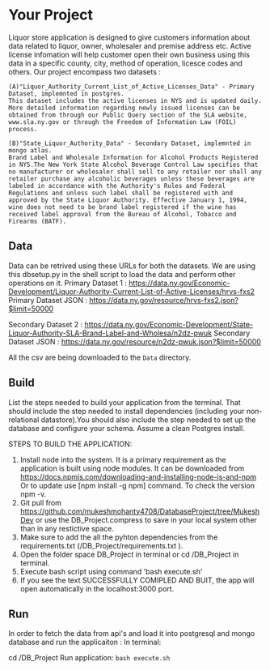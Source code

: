 

# Your Project

Liquor store application is designed to give customers information about data related to liquor, owner, wholesaler and premise address etc. Active license infomation will help customer open their own business using this data in a specific county, city, method of operation, licesce codes and others. Our project encompass two datasets : 

    (A)"Liquor_Authority_Current_List_of_Active_Licenses_Data" - Primary Dataset, implemnted in postgres. 
    This dataset includes the active licenses in NYS and is updated daily. More detailed information regarding newly issued licenses can be obtained from through our Public Query section of the SLA website, www.sla.ny.gov or through the Freedom of Information Law (FOIL) process.

    (B)"State_Liquor_Authority_Data" - Secondary Dataset, implemnted in mongo atlas.
    Brand Label and Wholesale Information for Alcohol Products Registered in NYS.The New York State Alcohol Beverage Control Law specifies that no manufacturer or wholesaler shall sell to any retailer nor shall any retailer purchase any alcoholic beverages unless these beverages are labeled in accordance with the Authority's Rules and Federal Regulations and unless such label shall be registered with and approved by the State Liquor Authority. Effective January 1, 1994, wine does not need to be brand label registered if the wine has received label approval from the Bureau of Alcohol, Tobacco and Firearms (BATF).

## Data

Data can be retrived using these URLs for both the datasets. We are using this dbsetup.py in the shell script to load the data and perform other operations on it.
Primary Dataset 1 : https://data.ny.gov/Economic-Development/Liquor-Authority-Current-List-of-Active-Licenses/hrvs-fxs2
Primary Dataset JSON : https://data.ny.gov/resource/hrvs-fxs2.json?$limit=50000

Secondary Dataset 2 : https://data.ny.gov/Economic-Development/State-Liquor-Authority-SLA-Brand-Label-and-Wholesa/n2dz-pwuk
Secondary Dataset JSON : https://data.ny.gov/resource/n2dz-pwuk.json?$limit=50000


All the csv are being downloaded to the `Data` directory.

## Build

List the steps needed to build your application from the terminal. That should include the step needed to install dependencies (including your non-relational datastore).You should also include the step needed to set up the database and configure your schema. Assume a clean Postgres install.

STEPS TO BUILD THE APPLICATION:

1. Install node into the system.
    It is a primary requirement as the application is built using node modules. It can be downloaded from https://docs.npmjs.com/downloading-and-installing-node-js-and-npm Or to update use [npm install -g npm] command. To check the version npm -v.
2. Git pull from https://github.com/mukeshmohanty4708/DatabaseProject/tree/MukeshDev or use the DB_Project.compress to save in your local system other than in any restictive space.
3. Make sure to add the all the pyhton dependencies from the requirements.txt (<YOUR PATH>/DB_Project/requirements.txt ).
4. Open the folder space DB_Project in terminal or cd <YOUR PATH>/DB_Project in terminal.
5. Execute bash script using command 'bash execute.sh'
6. If you see the text SUCCESSFULLY COMIPLED AND BUIT, the app will open automatically in the localhost:3000 port.


## Run

In order to fetch the data from api's and load it into postgresql and mongo database and run the applicaiton :
In terminal:

cd <YOUR PATH>/DB_Project
Run application: `bash execute.sh`
